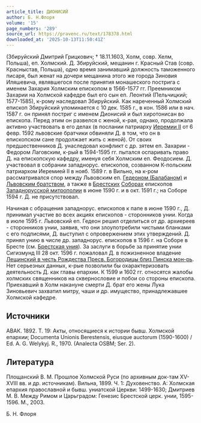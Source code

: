 ```yaml
---
article_title: ДИОНИСИЙ
author: Б. Н.Флоря
volume: '15'
page_numbers: '289'
source_url: https://pravenc.ru/text/178378.html
downloaded_at: '2025-10-13T11:50:41Z'
---
```


(Збируйский Дмитрий Грицкович; † 18.11.1603, Холм, совр. Хелм, Польша), еп. Холмский. Д. Збируйский, мещанин г. Красный Став (совр. Красныстав, Польша), одно время занимавший должность таможенного писаря, был женат на дочери мещанина этого же города Зиновия Иляшевича, являвшегося после принятия монашеского пострига с именем Захария Холмским епископом в 1566-1577 гг. Преемником Захарии на Холмской кафедре был его сын еп. Леонтий (Пельчицкий; 1577-1585), к-рому наследовал Збируйский. Как нареченный Холмский епископ Збируйский упоминается с 10 дек. 1585 г., в кон. 1586 или в нач. 1587 г. он принял постриг с именем Дионисий и был хиротонисан во епископа. Перед этим он развелся с женой, к-рая, однако, продолжала активно участвовать в его делах (в послании патриарху [Иеремии II](<https://pravenc.ru/text/Иеремии II.html>) от 6 февр. 1592 львовские братчики обвиняли Д. в том, что он в епископском сане продолжает жить с женой). От своих предшественников Д. унаследовал конфликт с др. зятем еп. Захарии - Федором Лаговским, к-рый в 1594-1595 гг. пытался оспаривать право Д. на епископскую кафедру, именуя себя Холмским еп. Феодосием. Д. участвовал в собрании западнорус. епископов, созванном К-польским патриархом Иеремией II в нояб. 1589 г. в Вильно, на к-ром рассматривался спор между Львовским еп. [Гедеоном (Балабаном)](<https://pravenc.ru/text/Гедеоном (Балабаном).html>) и [Львовским братством](<https://pravenc.ru/text/Львовским братством.html>), а также в [Брестских](https://pravenc.ru/text/Брестских.html) [Соборах](https://pravenc.ru/text/Соборах.html) епископов [Западнорусской митрополии](<https://pravenc.ru/text/Западнорусская митрополия.html>) в июне 1590 г. и в окт. 1591 г.; на Соборе 1594 г. Д. не присутствовал.

Начиная с обращения западнорус. епископов к папе в июне 1590 г., Д. принимал участие во всех акциях епископов - сторонников унии. Когда в июле 1595 г. Львовский еп. Гедеон решил отделиться от др. архиереев - сторонников унии, заявив, что они злоупотребили чистыми бланками с его подписями, Д. выступил с опровержением этих утверждений. Д. принял унию в числе др. западнорус. епископов в 1596 г. на Соборе в Бресте (см. [Брестская уния](<https://pravenc.ru/text/Брестская уния.html>)). За заслуги в борьбе за принятие унии Сигизмунд III 28 окт. 1596 г. пожаловал Д. в пожизненное владение [Лещинский в честь Рождества Пресв. Богородицы близ Пинска мон-рь](<https://pravenc.ru/text/Лещинский в честь Рождества Пресв  Богородицы близ Пинска мон-рь.html>). Нет серьезных данных, к-рые позволили бы охарактеризовать деятельность Д. как главы епархии. К 1599 и 1602 гг. относятся жалобы холмских священников на сквернословие и побои со стороны епископа. Приехавший в Холм накануне смерти Д. брат его жены Лука Зиновьевич захватил митру, чаши и др. имущество, принадлежавшее Холмской кафедре.

## Источники

АВАК. 1892. Т. 19: Акты, относящиеся к истории бывш. Холмской епархии; Documenta Unionis Berestensis, eiusque auctorum (1590-1600) / Ed. A. G. Welykyj. R., 1970. (Analecta OSBM; Ser. 2).

## Литература

Площанский В. М. Прошлое Холмской Руси (по архивным док-там XV-XVIII вв. и др. источникам). Вильна, 1899. Ч. 1: Духовенство. А: Холмская епархия православной и бывш. униатской Церкви: 1499-1630; Дмитриев М. В. Между Римом и Царьградом: Генезис Брестской церк. унии, 1595-1596. М., 2003.

Б. Н.  Флоря
